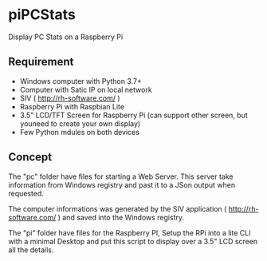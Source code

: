 # piPCStats
Display PC Stats on a Raspberry Pi

## Requirement
- Windows computer with Python 3.7+
- Computer with Satic IP on local network
- SIV ( http://rh-software.com/ )
- Raspberry Pi with Raspbian Lite
- 3.5" LCD/TFT Screen for Raspberry Pi (can support other screen, but youneed to create your own display)
- Few Python mdules on both devices

## Concept
The "pc" folder have files for starting a Web Server. This server take information from Windows registry and past it to a JSon output when requested. 

The computer informations was generated by the SIV application ( http://rh-software.com/ ) and saved into the Windows registry.

The "pi" folder have files for the Raspberry PI, Setup the RPi into a lite CLI with a minimal Desktop and put this script to display over a 3.5" LCD screen all the details.


